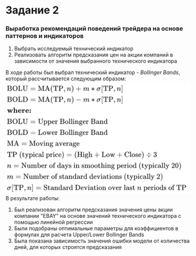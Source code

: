 # Задание 2

### Выработка рекомендаций поведений трейдера на основе паттернов и индикаторов

1. Выбрать исследуемый технический индикатор 
2. Реализовать алгоритм предсказания цен на акции компаний в зависимости от значения выбранного технического индикатора

В ходе работы был выбрал технический индикатор - *Bollinger Bands*, который рассчитывается
следующим образом: 
<img src="img/bollinger.png"/>
В результате работы:
1. Был реализован алгоритм предсказания значения цены акции компании "EBAY" на основе
значений технического индикатора с помощью линейной регрессии
2. Были подобраны оптимальные параметры для коэффициентов в формулах для расчета 
Upper/Lower Bollinger Bands
3. Была показана зависимость значения ошибки модели от количества дней, для которых
строятся предсказания